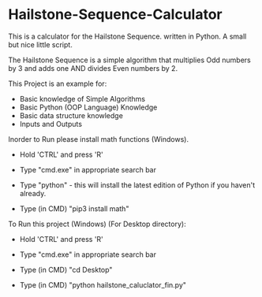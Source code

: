 # Hailstone-Sequence-Calculator

This is a calculator for the Hailstone Sequence. written in Python. A small but nice little script.

The Hailstone Sequence is a simple algorithm that multiplies Odd numbers by 3 and adds one AND divides Even numbers by 2. 


This Project is an example for:

- Basic knowledge of Simple Algorithms
- Basic Python (OOP Language) Knowledge 
- Basic data structure knowledge
- Inputs and Outputs



Inorder to Run please install math functions (Windows).



- Hold 'CTRL' and press 'R'

- Type "cmd.exe" in appropriate search bar

- Type "python" - this will install the latest edition of Python if you haven't already.

- Type (in CMD) "pip3 install math"



To Run this project (Windows) (For Desktop directory): 



- Hold 'CTRL' and press 'R'

- Type "cmd.exe" in appropriate search bar

- Type (in CMD) "cd Desktop"

- Type (in CMD) "python hailstone_caluclator_fin.py"
